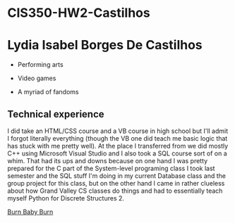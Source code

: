 # CIS350-HW2-Castilhos

# Lydia Isabel Borges De Castilhos

* Performing arts

* Video games

* A myriad of fandoms

## Technical experience

I did take an HTML/CSS course and a VB course in high school but I'll admit I forgot literally everything (though the VB one did teach me basic logic that has stuck with me pretty well). At the place I transferred from we did mostly C++ using Microsoft Visual Studio and I also took a SQL course sort of on a whim. That had its ups and downs because on one hand I was pretty prepared for the C part of the System-level programing class I took last semester and the SQL stuff I'm doing in my current Database class and the group project for this class, but on the other hand I came in rather clueless about how Grand Valley CS classes do things and had to essentially teach myself Python for Discrete Structures 2.

[Burn Baby Burn](https://i.imgur.com/HqUvByl.gif)